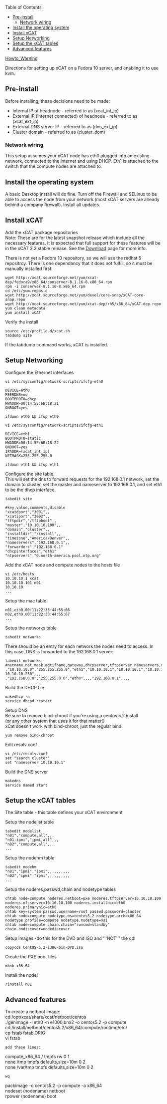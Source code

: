 <!-- START doctoc generated TOC please keep comment here to allow auto update -->
<!-- DON'T EDIT THIS SECTION, INSTEAD RE-RUN doctoc TO UPDATE -->
Table of Contents

- [Pre-install](#pre-install)
  - [Network wiring](#network-wiring)
- [Install the operating system](#install-the-operating-system)
- [Install xCAT](#install-xcat)
- [Setup Networking](#setup-networking)
- [Setup the xCAT tables](#setup-the-xcat-tables)
- [Advanced features](#advanced-features)

<!-- END doctoc generated TOC please keep comment here to allow auto update -->

[Howto_Warning](Howto_Warning)

Directions for setting up xCAT on a Fedora 10 server, and enabling it to use kvm. 


## Pre-install

Before installing, these decisions need to be made: 

  * Internal IP of headnode - referred to as (xcat_int_ip) 
  * External IP (internet connected) of headnode - referred to as (xcat_ext_ip) 
  * External DNS server IP - referred to as (dns_ext_ip) 
  * Cluster domain - referred to as (cluster_dom) 

### Network wiring

This setup assumes your xCAT node has eth0 plugged into an existing network, connected to the internet and using DHCP. Eth1 is attached to the switch that the compute nodes are attached to. 

## Install the operating system

A basic Desktop install will do fine. Turn off the Firewall and SELinux to be able to access the node from your network (most xCAT servers are already behind a company firewall). Install all updates. 

## Install xCAT

Add the xCAT package repositories  
Note: These are for the latest snapshot release which include all the necessary features. It is expected that full support for these features will be in the xCAT 2.2 stable release. See the [Download](http://xcat.sourceforge.net/yum/download.html) page for more info. 

There is not yet a Fedora 10 repository, so we will use the redhat 5 repositroy. There is one dependancy that it does not fulfill, so it must be manually installed first: 
    
    wget http://xcat.sourceforge.net/yum/xcat-dep/fedora9/x86_64/conserver-8.1.16-8.x86_64.rpm
    rpm -i conserver-8.1.16-8.x86_64.rpm
    cd /etc/yum.repos.d
    wget http://xcat.sourceforge.net/yum/devel/core-snap/xCAT-core-snap.repo
    wget http://xcat.sourceforge.net/yum/xcat-dep/rh5/x86_64/xCAT-dep.repo
    yum clean metadata
    yum install xCAT

Verify the install 
    
    source /etc/profile.d/xcat.sh
    tabdump site

If the tabdump command works, xCAT is installed. 

## Setup Networking

Configure the Ethernet interfaces 
    
    vi /etc/sysconfig/network-scripts/ifcfg-eth0
    
    DEVICE=eth0
    PEERDNS=no
    BOOTPROTO=dhcp
    HWADDR=00:14:5E:6B:18:21
    ONBOOT=yes
    
    ifdown eth0 && ifup eth0
    
    vi /etc/sysconfig/network-scripts/ifcfg-eth1
    
    DEVICE=eth1
    BOOTPROTO=static
    HWADDR=00:14:5E:6B:18:22
    ONBOOT=yes
    IPADDR=(xcat_int_ip)
    NETMASK=255.255.255.0
    
    ifdown eth1 && ifup eth1

Configure the site table.  
This will set the dns to forward requests for the 192.168.0.1 network, set the domain to cluster, set the master and nameserver to 192.168.0.1, and set eth1 to be the dhcp interface. 
    
    tabedit site
    
    #key,value,comments,disable
    "xcatdport","3001",,
    "xcatiport","3002",,
    "tftpdir","/tftpboot",,
    "master","10.10.10.100",,
    "domain","cluster",,
    "installdir","/install",,
    "timezone","America/Denver",,
    "nameservers","192.168.0.1",,
    "forwarders","192.168.0.1"
    "dhcpinterfaces","eth1"
    "ntpservers","0.north-america.pool.ntp.org"

Add the xCAT node and compute nodes to the hosts file 
    
    vi /etc/hosts
    10.10.10.1 xcat
    10.10.10.101 n01
    10.10.10
    ...

Setup the mac table 
    
    n01,eth0,00:11:22:33:44:55:66
    n02,eth0,00:11:22:33:44:55:67
    ...

Setup the networks table 
    
    tabedit networks

There should be an entry for each network the nodes need to access. In this case, DNS is forwarded to the 192.168.0.1 server: 
    
    tabedit networks
    #netname,net,mask,mgtifname,gateway,dhcpserver,tftpserver,nameservers,dynamicrange,nodehostname,comments,disable
    ,"10.10.10.0","255.255.255.0","eth1","10.10.10.1","10.10.10.1","10.10.10.1","192.168.0.1","10.10.10.200-10.10.10.250",,,
    ,"192.168.0.0","255.255.0.0","eth0",,,,"192.168.0.1",,,,

Build the DHCP file 
    
    makedhcp -n
    service dhcpd restart

Setup DNS  
Be sure to remove bind-chroot if you're using a centos 5.2 install  
(or any other system that uses it for that matter!)  
xCat doesn't work with bind-chroot, just the regular bind! 
    
    yum remove bind-chroot

Edit resolv.conf 
    
    vi /etc/resolv.conf
    set "search cluster"
    set "nameserver 10.10.10.1"

Build the DNS server 
    
    makedns
    service named start

## Setup the xCAT tables

The Site table - this table defines your xCAT environment 

Setup the nodelist table 
    
    tabedit nodelist
    "n01","compute,all",,,
    "n01-ipmi","ipmi,all",,,
    "n02","compute,all",,,
    ...

Setup the nodehm table 
    
    tabedit nodehm
    "n01","ipmi","ipmi",,,,,,,,,,
    "n02","ipmi","ipmi",,,,,,,,,,
    ...

Setup the noderes,passwd,chain and nodetype tables 
    
    chtab node=compute noderes.netboot=pxe noderes.tftpserver=10.10.10.100 noderes.nfsserver=10.10.10.100 noderes.installnic=eth0 noderes.primarynic=eth0
    chtab key=system passwd.username=root passwd.password=cluster
    chtab node=compute nodetype.os=centos5.2 nodetype.arch=x86_64 nodetype.profile=compute nodetype.nodetype=osi
    chtab node=compute chain.chain="runcmd=standby" chain.ondiscover=nodediscover

Setup Images -do this for the DVD and ISO and '''NOT''' the cd! 
    
    copycds CentOS-5.2-i386-bin-DVD.iso

Create the PXE boot files 
    
    mknb x86_64

Install the node! 
    
    rinstall n01

## Advanced features

To create a netboot image:  
cd /opt/xcat/share/xcat/netboot/centos  
./genimage -i eth0 -n e1000,bnx2 -o centos5.2 -p compute  
cd /install/netboot/centos5.2/x86_64/compute/rootimg/etc/  
cp fstab fstab.ORIG  
vi fstab 
    
    add these lines:

compute_x86_64 / tmpfs rw 0 1  
none /tmp tmpfs defaults,size=10m 0 2  
none /var/tmp tmpfs defaults,size=10m 0 2  


    wq  


packimage -o centos5.2 -p compute -a x86_64  
nodeset (nodename) netboot  
rpower (nodename) boot 
